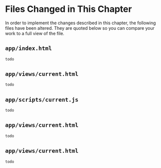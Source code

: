 # Files Changed in This Chapter
In order to implement the changes described in this chapter, the following files have been altered. They are quoted below so you can compare your work to a full view of the file.

## `app/index.html`

```html
todo
```

## `app/views/current.html`

```html
todo
```

## `app/scripts/current.js`

```html
todo
```

## `app/views/current.html`

```html
todo
```

## `app/views/current.html`

```html
todo
```
